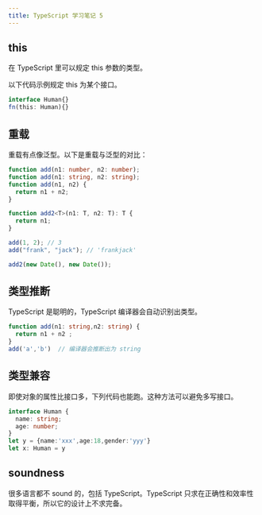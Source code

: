 ```yaml
---
title: TypeScript 学习笔记 5
---
```


## this

在 TypeScript 里可以规定 this 参数的类型。

以下代码示例规定 this 为某个接口。

```typescript
interface Human{}
fn(this: Human){}
```

## 重载

重载有点像泛型。以下是重载与泛型的对比：

```typescript
function add(n1: number, n2: number);
function add(n1: string, n2: string);
function add(n1, n2) {
  return n1 + n2;
}

function add2<T>(n1: T, n2: T): T {
  return n1;
}

add(1, 2); // 3
add("frank", "jack"); // 'frankjack'

add2(new Date(), new Date());
```

## 类型推断

TypeScript 是聪明的，TypeScript 编译器会自动识别出类型。

```typescript
function add(n1: string,n2: string) {
  return n1 + n2 ;
}
add('a','b')  // 编译器会推断出为 string
```

## 类型兼容

即使对象的属性比接口多，下列代码也能跑。这种方法可以避免多写接口。

```typescript
interface Human {
  name: string;
  age: number;
}
let y = {name:'xxx',age:18,gender:'yyy'}
let x: Human = y
```

## soundness

很多语言都不 sound 的，包括 TypeScript。TypeScript 只求在正确性和效率性取得平衡，所以它的设计上不求完备。